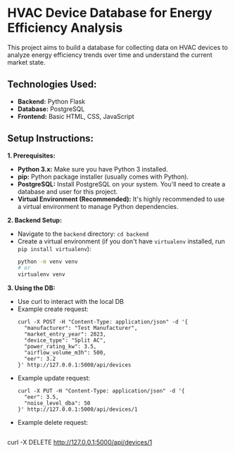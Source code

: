      
# HVAC Device Database for Energy Efficiency Analysis

This project aims to build a database for collecting data on HVAC devices to analyze energy efficiency trends over time and understand the current market state.

## Technologies Used:

* **Backend:** Python Flask
* **Database:** PostgreSQL
* **Frontend:** Basic HTML, CSS, JavaScript

## Setup Instructions:

**1. Prerequisites:**

* **Python 3.x:** Make sure you have Python 3 installed.
* **pip:** Python package installer (usually comes with Python).
* **PostgreSQL:** Install PostgreSQL on your system. You'll need to create a database and user for this project.
* **Virtual Environment (Recommended):** It's highly recommended to use a virtual environment to manage Python dependencies.

**2. Backend Setup:**

* Navigate to the `backend` directory: `cd backend`
* Create a virtual environment (if you don't have `virtualenv` installed, run `pip install virtualenv`):
  ```bash
  python -m venv venv
  # or
  virtualenv venv

**3. Using the DB:**
* Use curl to interact with the local DB
* Example create request:
  ```curl
  curl -X POST -H "Content-Type: application/json" -d '{
    "manufacturer": "Test Manufacturer",
    "market_entry_year": 2023,
    "device_type": "Split AC",
    "power_rating_kw": 3.5,
    "airflow_volume_m3h": 500,
    "eer": 3.2
  }' http://127.0.0.1:5000/api/devices
* Example update request:
  ```curl
  curl -X PUT -H "Content-Type: application/json" -d '{
    "eer": 3.5,
    "noise_level_dba": 50
  }' http://127.0.0.1:5000/api/devices/1
* Example delete request:
  ```curl
curl -X DELETE http://127.0.0.1:5000/api/devices/1

    